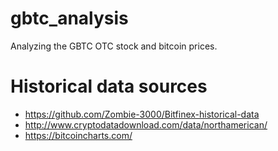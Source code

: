 # gbtc_analysis
Analyzing the GBTC OTC stock and bitcoin prices.

# Historical data sources
- https://github.com/Zombie-3000/Bitfinex-historical-data
- http://www.cryptodatadownload.com/data/northamerican/
- https://bitcoincharts.com/
